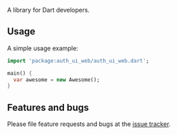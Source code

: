 A library for Dart developers.

## Usage

A simple usage example:

```dart
import 'package:auth_ui_web/auth_ui_web.dart';

main() {
  var awesome = new Awesome();
}
```

## Features and bugs

Please file feature requests and bugs at the [issue tracker][tracker].

[tracker]: http://example.com/issues/replaceme
